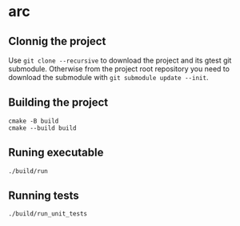 # arc

## Clonnig the project
Use `git clone --recursive` to download the project and its gtest git submodule. Otherwise from the project root repository you need to download the submodule with `git submodule update --init`.

## Building the project
````
cmake -B build
cmake --build build
````

## Runing executable
````
./build/run
````
## Running tests
````
./build/run_unit_tests
````